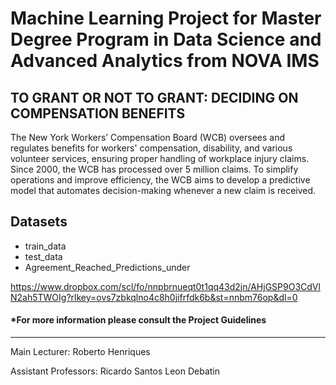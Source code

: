 # Machine Learning Project for Master Degree Program in Data Science and Advanced Analytics from NOVA IMS

## TO GRANT OR NOT TO GRANT: DECIDING ON COMPENSATION BENEFITS
The New York Workers’ Compensation Board (WCB) oversees and regulates benefits for workers' compensation, disability, and various volunteer services, ensuring proper handling of workplace injury claims. Since 2000, the WCB has processed over 5 million claims. To simplify operations and improve efficiency, the WCB aims to develop a predictive model that automates decision-making whenever a new claim is received.

## Datasets
- train_data
- test_data
- Agreement_Reached_Predictions_under
  
https://www.dropbox.com/scl/fo/nnpbrnueqt0t1qq43d2jn/AHjGSP9O3CdVlN2ah5TWOIg?rlkey=ovs7zbkqlno4c8h0jifrfdk6b&st=nnbm76op&dl=0

#### *For more information please consult the Project Guidelines
------------------------------------------------------------------------------------------------------------------------------------------------------------------------------------------------------------------------------------------------------------------------------
Main Lecturer:
Roberto Henriques

Assistant Professors:
Ricardo Santos
Leon Debatin

